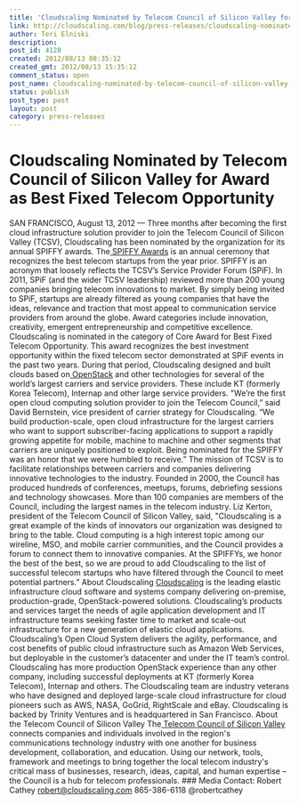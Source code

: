 ```yaml
---
title: 'Cloudscaling Nominated by Telecom Council of Silicon Valley for  Award as Best Fixed Telecom Opportunity'
link: http://cloudscaling.com/blog/press-releases/cloudscaling-nominated-by-telecom-council-of-silicon-valley-for-award-as-best-fixed-telecom-opportunity/
author: Teri Elniski
description: 
post_id: 4128
created: 2012/08/13 08:35:12
created_gmt: 2012/08/13 15:35:12
comment_status: open
post_name: cloudscaling-nominated-by-telecom-council-of-silicon-valley-for-award-as-best-fixed-telecom-opportunity
status: publish
post_type: post
layout: post
category: press-releases
---
```


# Cloudscaling Nominated by Telecom Council of Silicon Valley for  Award as Best Fixed Telecom Opportunity

SAN FRANCISCO, August 13, 2012 — Three months after becoming the first cloud infrastructure solution provider to join the Telecom Council of Silicon Valley (TCSV), Cloudscaling has been nominated by the organization for its annual SPIFFY awards. The[ SPIFFY Awards](http://telecomcouncil.cvent.com/events/tc3-telecom-council-carrier-connections/custom-22-86328978b9b6487b9f334490c4d968cb.aspx) is an annual ceremony that recognizes the best telecom startups from the year prior. SPIFFY is an acronym that loosely reflects the TCSV’s Service Provider Forum (SPiF). In 2011, SPiF (and the wider TCSV leadership) reviewed more than 200 young companies bringing telecom innovations to market. By simply being invited to SPiF, startups are already filtered as young companies that have the ideas, relevance and traction that most appeal to communication service providers from around the globe. Award categories include innovation, creativity, emergent entrepreneurship and competitive excellence. Cloudscaling is nominated in the category of Core Award for Best Fixed Telecom Opportunity. This award recognizes the best investment opportunity within the fixed telecom sector demonstrated at SPiF events in the past two years. During that period, Cloudscaling designed and built clouds based on[ OpenStack](http://www.openstack.org/) and other technologies for several of the world’s largest carriers and service providers. These include KT (formerly Korea Telecom), Internap and other large service providers. "We’re the first open cloud computing solution provider to join the Telecom Council,” said David Bernstein, vice president of carrier strategy for Cloudscaling. “We build production-scale, open cloud infrastructure for the largest carriers who want to support subscriber-facing applications to support a rapidly growing appetite for mobile, machine to machine and other segments that carriers are uniquely positioned to exploit. Being nominated for the SPIFFY was an honor that we were humbled to receive.” The mission of TCSV is to facilitate relationships between carriers and companies delivering innovative technologies to the industry. Founded in 2000, the Council has produced hundreds of conferences, meetups, forums, debriefing sessions and technology showcases. More than 100 companies are members of the Council, including the largest names in the telecom industry. Liz Kerton, president of the Telecom Council of Silicon Valley, said, "Cloudscaling is a great example of the kinds of innovators our organization was designed to bring to the table. Cloud computing is a high interest topic among our wireline, MSO, and mobile carrier communities, and the Council provides a forum to connect them to innovative companies. At the SPIFFYs, we honor the best of the best, so we are proud to add Cloudscaling to the list of successful telecom startups who have filtered through the Council to meet potential partners.” About Cloudscaling [Cloudscaling](http://www.cloudscaling.com/) is the leading elastic infrastructure cloud software and systems company delivering on-premise, production-grade, OpenStack-powered solutions. Cloudscaling’s products and services target the needs of agile application development and IT infrastructure teams seeking faster time to market and scale-out infrastructure for a new generation of elastic cloud applications. Cloudscaling’s Open Cloud System delivers the agility, performance, and cost benefits of public cloud infrastructure such as Amazon Web Services, but deployable in the customer’s datacenter and under the IT team’s control. Cloudscaling has more production OpenStack experience than any other company, including successful deployments at KT (formerly Korea Telecom), Internap and others. The Cloudscaling team are industry veterans who have designed and deployed large-scale cloud infrastructure for cloud pioneers such as AWS, NASA, GoGrid, RightScale and eBay. Cloudscaling is backed by Trinity Ventures and is headquartered in San Francisco. About the Telecom Council of Silicon Valley The[ Telecom Council of Silicon Valley](http://www.telecomcouncil.com/home.php) connects companies and individuals involved in the region's communications technology industry with one another for business development, collaboration, and education. Using our network, tools, framework and meetings to bring together the local telecom industry's critical mass of businesses, research, ideas, capital, and human expertise – the Council is a hub for telecom professionals. ### Media Contact: Robert Cathey robert@cloudscaling.com 865-386-6118 @robertcathey